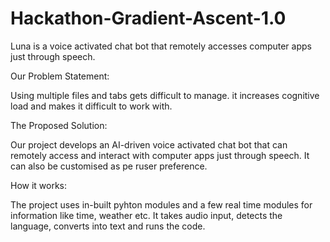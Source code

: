 # Hackathon-Gradient-Ascent-1.0
Luna is a voice activated chat bot that remotely accesses computer apps just through speech.

Our Problem Statement:

Using multiple files and tabs gets difficult to manage. it increases cognitive load and makes it difficult to work with.

The Proposed Solution:

Our project develops an AI-driven voice activated chat bot that can remotely access and interact with computer apps just through speech. It can also be customised as pe ruser preference.

How it works:

The project uses in-built pyhton modules and a few real time modules for information like time, weather etc. It takes audio input, detects the language, converts into text and runs the code.
